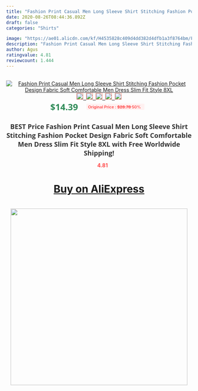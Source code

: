 ```yaml
---
title: "Fashion Print Casual Men Long Sleeve Shirt Stitching Fashion Pocket Design Fabric Soft Comfortable Men Dress Slim Fit Style 8XL"
date: 2020-08-26T08:44:36.892Z
draft: false
categories: "Shirts"

image: "https://ae01.alicdn.com/kf/H4535828c409d4dd382d4dfb1a3f8764bm/Fashion-Print-Casual-Men-Long-Sleeve-Shirt-Stitching-Fashion-Pocket-Design-Fabric-Soft-Comfortable-Men-Dress.jpg"
description: "Fashion Print Casual Men Long Sleeve Shirt Stitching Fashion Pocket Design Fabric Soft Comfortable Men Dress Slim Fit Style 8XL"
author: Agus
ratingvalue: 4.81
reviewcount: 1.444
---
```

<br>
<div style="text-align: center;">
<a href="https://s.click.aliexpress.com/e/_Afj18p" target="_blank" rel="nofollow noopener noreferrer"><img alt="Fashion Print Casual Men Long Sleeve Shirt Stitching Fashion Pocket Design Fabric Soft Comfortable Men Dress Slim Fit Style 8XL" class="magnifier-image" src="https://ae01.alicdn.com/kf/H4535828c409d4dd382d4dfb1a3f8764bm/Fashion-Print-Casual-Men-Long-Sleeve-Shirt-Stitching-Fashion-Pocket-Design-Fabric-Soft-Comfortable-Men-Dress.jpg_640x640.jpg">
<br>
<img style="border:1px solid salmon" src="https://ae01.alicdn.com/kf/H4535828c409d4dd382d4dfb1a3f8764bm/Fashion-Print-Casual-Men-Long-Sleeve-Shirt-Stitching-Fashion-Pocket-Design-Fabric-Soft-Comfortable-Men-Dress.jpg_120x120.jpg">&nbsp;&nbsp;<img style="border:1px solid salmon" src="https://ae01.alicdn.com/kf/H43584e6bd5d640f9971ff110adf5dba64/Fashion-Print-Casual-Men-Long-Sleeve-Shirt-Stitching-Fashion-Pocket-Design-Fabric-Soft-Comfortable-Men-Dress.jpg_120x120.jpg">&nbsp;&nbsp;<img style="border:1px solid salmon" src="https://ae01.alicdn.com/kf/Ha97483f2b88c43be9f49b32abd96f389s/Fashion-Print-Casual-Men-Long-Sleeve-Shirt-Stitching-Fashion-Pocket-Design-Fabric-Soft-Comfortable-Men-Dress.jpg_120x120.jpg">&nbsp;&nbsp;<img style="border:1px solid salmon" src="https://ae01.alicdn.com/kf/H0e5fb65ec7c94a52be38d5e5ee9d56d2L/Fashion-Print-Casual-Men-Long-Sleeve-Shirt-Stitching-Fashion-Pocket-Design-Fabric-Soft-Comfortable-Men-Dress.jpg_120x120.jpg">&nbsp;&nbsp;<img style="border:1px solid salmon" src="https://ae01.alicdn.com/kf/H4487097905c14db4beae5681d4f9f4d5C/Fashion-Print-Casual-Men-Long-Sleeve-Shirt-Stitching-Fashion-Pocket-Design-Fabric-Soft-Comfortable-Men-Dress.jpg_120x120.jpg"></a></div><br0>
<div style="text-align: center;"><span style="background-color: white; border: 0px; box-sizing: border-box; color: seagreen; display: inline-block; font-family: &quot;open sans&quot; , &quot;arial&quot; , &quot;helvetica&quot; , sans-serif , &quot;heiti&quot;; font-size: 24px; font-stretch: inherit; font-weight: 700; line-height: inherit; margin: 0px 10px 0px 0px; padding: 0px; vertical-align: middle;">$14.39 </span>
<span style="background: rgb(255 , 241 , 241); border-radius: 3px; border: 0px; box-sizing: border-box; color: #ff4747; display: inline-block; font-family: inherit; font-size: 12px; font-stretch: inherit; font-style: inherit; font-variant: inherit; font-weight: 600; line-height: inherit; margin: 0px; padding: 2px 5px; transform: scale(0.9); vertical-align: middle;">Original Price : <b style="text-decoration: line-through;">$28.78 </b> 50%&nbsp;&nbsp;</span></div>
<h1 style="color: #333333; display: inline-block; font-family: &quot;open sans&quot; , &quot;arial&quot; , &quot;helvetica&quot; , sans-serif , &quot;heiti&quot;; font-size: 18px; font-stretch: inherit; font-weight: 700; text-align: center;">BEST Price Fashion Print Casual Men Long Sleeve Shirt Stitching Fashion Pocket Design Fabric Soft Comfortable Men Dress Slim Fit Style 8XL with Free Worldwide Shipping!</h1>
<div style="color: #ff4747; text-align: center;">
<img src="https://4.bp.blogspot.com/-M0ZcTcb-5uY/XleCXlxnR4I/AAAAAAAAAEc/OrjgMkXV1oMQFaCRZj5HQwOCBcu3w1FegCPcBGAYYCw/s1600/star.png" style="height: 15px;">&nbsp;<b>4.81</b></div>
<div class="button_cont" align="center"><a class="buynow_a" href="https://s.click.aliexpress.com/e/_Afj18p" target="_blank" rel="nofollow noopener noreferrer"><H1>Buy on AliExpress</H1></a></div><br>
<div class="separator" style="clear: both; text-align: center;">
<img src="https://lh3.googleusercontent.com/-pTy5HemUv9M/XlePHvY0dAI/AAAAAAAAAE4/0nX5iRUoIWY8eMW9Dpxeirr157OZliDIgCLcBGAsYHQ/s1600/badge.gif" width="480">
</div>
